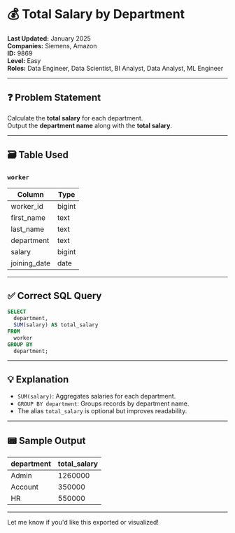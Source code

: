 # 💰 Total Salary by Department

**Last Updated:** January 2025  
**Companies:** Siemens, Amazon  
**ID:** 9869  
**Level:** Easy  
**Roles:** Data Engineer, Data Scientist, BI Analyst, Data Analyst, ML Engineer

---

## ❓ Problem Statement

Calculate the **total salary** for each department.  
Output the **department name** along with the **total salary**.

---

## 🗃️ Table Used

### `worker`
| Column        | Type    |
|---------------|---------|
| worker_id     | bigint  |
| first_name    | text    |
| last_name     | text    |
| department    | text    |
| salary        | bigint  |
| joining_date  | date    |

---

## ✅ Correct SQL Query

```sql
SELECT
  department,
  SUM(salary) AS total_salary
FROM
  worker
GROUP BY
  department;
```

---

## 💡 Explanation

- `SUM(salary)`: Aggregates salaries for each department.
- `GROUP BY department`: Groups records by department name.
- The alias `total_salary` is optional but improves readability.

---

## 📟 Sample Output

| department | total_salary |
|------------|--------------|
| Admin      | 1260000      |
| Account    | 350000       |
| HR         | 550000       |

---

Let me know if you'd like this exported or visualized!

